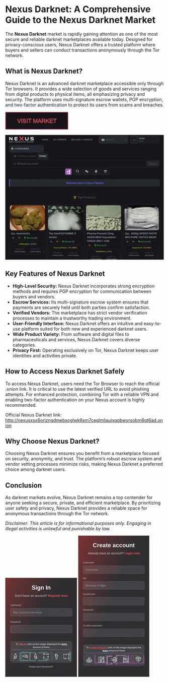 # Nexus Darknet: A Comprehensive Guide to the Nexus Darknet Market

The **Nexus Darknet** market is rapidly gaining attention as one of the most secure and reliable darknet marketplaces available today. Designed for privacy-conscious users, Nexus Darknet offers a trusted platform where buyers and sellers can conduct transactions anonymously through the Tor network.

## What is Nexus Darknet?

Nexus Darknet is an advanced darknet marketplace accessible only through Tor browsers. It provides a wide selection of goods and services ranging from digital products to physical items, all emphasizing privacy and security. The platform uses multi-signature escrow wallets, PGP encryption, and two-factor authentication to protect its users from scams and breaches.

[<img src="/external/content.webp" width="200">](http://nexusxsx6orlzngdmebxoglwk6xm7ceglmljaujxqgbwyrsobm6gt6ad.onion)

<a href="http://nexusxsx6orlzngdmebxoglwk6xm7ceglmljaujxqgbwyrsobm6gt6ad.onion"><img src="/external/help.webp" alt="image" style="max-width: 100%;"></a>


## Key Features of Nexus Darknet

- **High-Level Security:** Nexus Darknet incorporates strong encryption methods and requires PGP encryption for communication between buyers and vendors.
- **Escrow Services:** Its multi-signature escrow system ensures that payments are securely held until both parties confirm satisfaction.
- **Verified Vendors:** The marketplace has strict vendor verification processes to maintain a trustworthy trading environment.
- **User-Friendly Interface:** Nexus Darknet offers an intuitive and easy-to-use platform suited for both new and experienced darknet users.
- **Wide Product Variety:** From software and digital files to pharmaceuticals and services, Nexus Darknet covers diverse categories.
- **Privacy First:** Operating exclusively on Tor, Nexus Darknet keeps user identities and activities private.

## How to Access Nexus Darknet Safely

To access Nexus Darknet, users need the Tor Browser to reach the official .onion link. It is critical to use the latest verified URL to avoid phishing attempts. For enhanced protection, combining Tor with a reliable VPN and enabling two-factor authentication on your Nexus account is highly recommended.

Official Nexus Darknet link: http://nexusxsx6orlzngdmebxoglwk6xm7ceglmljaujxqgbwyrsobm6gt6ad.onion

## Why Choose Nexus Darknet?

Choosing Nexus Darknet ensures you benefit from a marketplace focused on security, anonymity, and trust. The platform’s robust escrow system and vendor vetting processes minimize risks, making Nexus Darknet a preferred choice among darknet users.

## Conclusion

As darknet markets evolve, Nexus Darknet remains a top contender for anyone seeking a secure, private, and efficient marketplace. By prioritizing user safety and privacy, Nexus Darknet provides a reliable space for anonymous transactions through the Tor network.

*Disclaimer: This article is for informational purposes only. Engaging in illegal activities is unlawful and punishable by law.*

<a href="http://nexusxsx6orlzngdmebxoglwk6xm7ceglmljaujxqgbwyrsobm6gt6ad.onion"><img src="/external/crisp.webp" style="max-width: 100%;"></a>
<a href="http://nexusxsx6orlzngdmebxoglwk6xm7ceglmljaujxqgbwyrsobm6gt6ad.onion"><img src="/external/right.webp" style="max-width: 100%;"></a>
